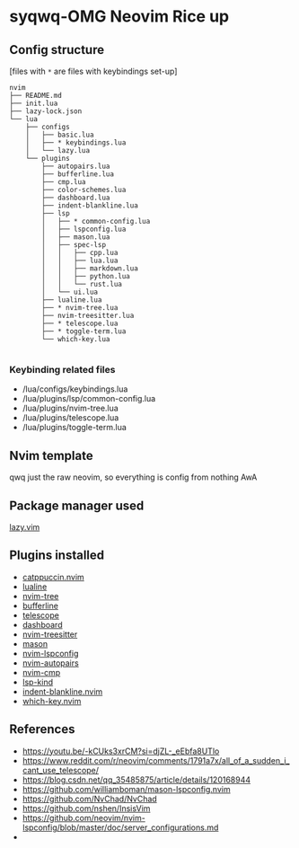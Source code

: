 # syqwq-OMG Neovim Rice up

## Config structure
[files with `*` are files with keybindings set-up]
```
nvim
├── README.md
├── init.lua
├── lazy-lock.json
└── lua
    ├── configs
    │   ├── basic.lua
    │   ├── * keybindings.lua
    │   └── lazy.lua
    └── plugins
        ├── autopairs.lua
        ├── bufferline.lua
        ├── cmp.lua
        ├── color-schemes.lua
        ├── dashboard.lua
        ├── indent-blankline.lua
        ├── lsp
        │   ├── * common-config.lua
        │   ├── lspconfig.lua
        │   ├── mason.lua
        │   ├── spec-lsp
        │   │   ├── cpp.lua
        │   │   ├── lua.lua
        │   │   ├── markdown.lua
        │   │   ├── python.lua
        │   │   └── rust.lua
        │   └── ui.lua
        ├── lualine.lua
        ├── * nvim-tree.lua
        ├── nvim-treesitter.lua
        ├── * telescope.lua
        ├── * toggle-term.lua
        └── which-key.lua


```
### Keybinding related files
- /lua/configs/keybindings.lua
- /lua/plugins/lsp/common-config.lua
- /lua/plugins/nvim-tree.lua
- /lua/plugins/telescope.lua
- /lua/plugins/toggle-term.lua

## Nvim template
qwq just the raw neovim, so everything is config from nothing AwA

## Package manager used
[lazy.vim](https://github.com/folke/lazy.nvim)

## Plugins installed
- [catppuccin.nvim](https://github.com/catppuccin/nvim)
- [lualine](https://github.com/catppuccin/nvim)
- [nvim-tree](https://github.com/nvim-tree/nvim-tree.lua)
- [bufferline](https://github.com/akinsho/bufferline.nvim)
- [telescope](https://github.com/nvim-telescope/telescope.nvim)
- [dashboard](https://github.com/nvimdev/dashboard-nvim)
- [nvim-treesitter](https://github.com/nvim-treesitter/nvim-treesitter)
- [mason](https://github.com/williamboman/mason.nvim)
- [nvim-lspconfig](https://github.com/neovim/nvim-lspconfig)
- [nvim-autopairs](https://github.com/windwp/nvim-autopairs)
- [nvim-cmp](https://github.com/hrsh7th/nvim-cmp)
- [lsp-kind](https://github.com/onsails/lspkind.nvim)
- [indent-blankline.nvim](https://github.com/lukas-reineke/indent-blankline.nvim)
- [which-key.nvim](https://github.com/folke/which-key.nvim)

## References
- https://youtu.be/-kCUks3xrCM?si=djZL-_eEbfa8UTlo
- https://www.reddit.com/r/neovim/comments/1791a7x/all_of_a_sudden_i_cant_use_telescope/
- https://blog.csdn.net/qq_35485875/article/details/120168944
- https://github.com/williamboman/mason-lspconfig.nvim
- https://github.com/NvChad/NvChad
- https://github.com/nshen/InsisVim
- https://github.com/neovim/nvim-lspconfig/blob/master/doc/server_configurations.md
- 
